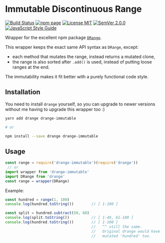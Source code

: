 # Immutable Discontinuous Range

[![Build Status](https://travis-ci.org/hugojosefson/drange-immutable.svg?branch=master)](https://travis-ci.org/hugojosefson/drange-immutable)
[![npm page](https://img.shields.io/npm/v/drange-immutable.svg)](https://www.npmjs.com/package/drange-immutable)
[![License MIT](https://img.shields.io/npm/l/drange-immutable.svg)](https://tldrlegal.com/license/mit-license)
[![SemVer 2.0.0](https://img.shields.io/badge/SemVer-2.0.0-lightgrey.svg)](http://semver.org/spec/v2.0.0.html)
[![JavaScript Style Guide](https://img.shields.io/badge/code_style-standard-brightgreen.svg)](https://standardjs.com)

Wrapper for the excellent npm package
[`DRange`](https://www.npmjs.com/package/drange).

This wrapper keeps the exact same API syntax as `DRange`, except:

- each method that mutates the range, instead returns a mutated clone,
- the range is also sorted after `.add()` is used, instead of putting
  loose ranges at the end.

The immutability makes it fit better with a purely functional code
style.

## Installation

You need to install `drange` yourself, so you can upgrade to newer
versions without me having to upgrade this wrapper too :)

```bash
yarn add drange drange-immutable

# or

npm install --save drange drange-immutable 
```

## Usage

```javascript
const range = require('drange-immutable')(require('drange'))
 // or
import wrapper from 'drange-immutable'
import DRange from 'drange'
const range = wrapper(DRange)
```

Example:

```javascript
const hundred = range(1, 100)
console.log(hundred.toString())        // [ 1-100 ]

const split = hundred.subtract(50, 60)
console.log(split.toString())          // [ 1-49, 61-100 ]
console.log(hundred.toString())        // [ 1-100 ]
                                       //   ^^ still the same.
                                       //   Original drange would have
                                       //   mutated 'hundred' too. 
```
